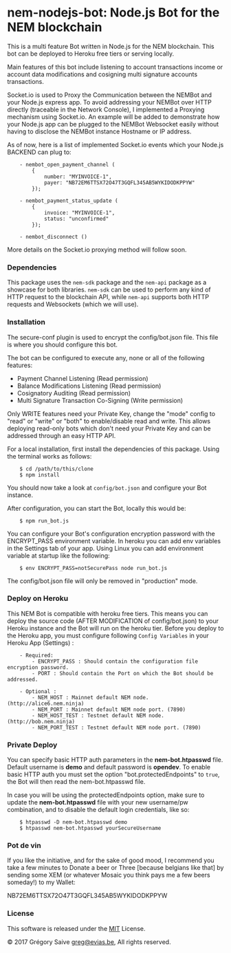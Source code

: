 # nem-nodejs-bot: Node.js Bot for the NEM blockchain

This is a multi feature Bot written in Node.js for the NEM blockchain. This bot can be deployed to Heroku free tiers
or serving locally.

Main features of this bot include listening to account transactions income or account data modifications and cosigning
multi signature accounts transactions.

Socket.io is used to Proxy the Communication between the NEMBot and your Node.js express app. To avoid addressing your
NEMBot over HTTP directly (traceable in the Network Console), I implemented a Proxying mechanism using Socket.io. An
example will be added to demonstrate how your Node.js app can be plugged to the NEMBot Websocket easily without having
to disclose the NEMBot instance Hostname or IP address.

As of now, here is a list of implemented Socket.io events which your Node.js BACKEND can plug to:
```
    - nembot_open_payment_channel (
        {
            number: "MYINVOICE-1",
            payer: "NB72EM6TTSX72O47T3GQFL345AB5WYKIDODKPPYW"
        });

    - nembot_payment_status_update (
        {
            invoice: "MYINVOICE-1",
            status: "unconfirmed"
        });

    - nembot_disconnect ()
```

More details on the Socket.io proxying method will follow soon.

### Dependencies

This package uses the ```nem-sdk``` package and the ```nem-api``` package as a showcase for both libraries. ```nem-sdk```
can be used to perform any kind of HTTP request to the blockchain API, while ```nem-api``` supports both HTTP requests
and Websockets (which we will use).

### Installation

The secure-conf plugin is used to encrypt the config/bot.json file. This file is where you should configure this bot.

The bot can be configured to execute any, none or all of the following features:
 - Payment Channel Listening (Read permission)
 - Balance Modifications Listening (Read permission)
 - Cosignatory Auditing (Read permission)
 - Multi Signature Transaction Co-Signing (Write permission)

Only WRITE features need your Private Key, change the "mode" config to "read" or "write" or "both" to enable/disable read and write.
This allows deploying read-only bots which don't need your Private Key and can be addressed through an easy HTTP API.

For a local installation, first install the dependencies of this package. Using the terminal works as follows:
```
    $ cd /path/to/this/clone
    $ npm install
```

You should now take a look at ```config/bot.json``` and configure your Bot instance.

After configuration, you can start the Bot, locally this would be:
```
    $ npm run_bot.js
```

You can configure your Bot's configuration encryption password with the ENCRYPT_PASS environment variable. In heroku you can add env
variables in the Settings tab of your app. Using Linux you can add environment variable at startup like the following:
```
    $ env ENCRYPT_PASS=notSecurePass node run_bot.js
```

The config/bot.json file will only be removed in "production" mode.

### Deploy on Heroku

This NEM Bot is compatible with heroku free tiers. This means you can deploy the source code (AFTER MODIFICATION of config/bot.json)
to your Heroku instance and the Bot will run on the heroku tier. Before you deploy to the Heroku app, you must configure following
```Config Variables``` in your Heroku App (Settings) :
```
    - Required:
        - ENCRYPT_PASS : Should contain the configuration file encryption password.
        - PORT : Should contain the Port on which the Bot should be addressed.

    - Optional :
        - NEM_HOST : Mainnet default NEM node. (http://alice6.nem.ninja)
        - NEM_PORT : Mainnet default NEM node port. (7890)
        - NEM_HOST_TEST : Testnet default NEM node. (http://bob.nem.ninja)
        - NEM_PORT_TEST : Testnet default NEM node port. (7890)
```

### Private Deploy

You can specify basic HTTP auth parameters in the **nem-bot.htpasswd** file. Default username is **demo** and default password
is **opendev**. To enable basic HTTP auth you must set the option "bot.protectedEndpoints" to ```true```, the Bot will then
read the nem-bot.htpasswd file.

In case you will be using the protectedEndpoints option, make sure to update the **nem-bot.htpasswd** file with your new username/pw combination,
and to disable the default login credentials, like so:
```
    $ htpasswd -D nem-bot.htpasswd demo
    $ htpasswd nem-bot.htpasswd yourSecureUsername
```

### Pot de vin

If you like the initiative, and for the sake of good mood, I recommend you take a few minutes to Donate a beer or Three [because belgians like that] by sending some XEM (or whatever Mosaic you think pays me a few beers someday!) to my Wallet:

NB72EM6TTSX72O47T3GQFL345AB5WYKIDODKPPYW

### License

This software is released under the [MIT](LICENSE) License.

© 2017 Grégory Saive greg@evias.be, All rights reserved.
